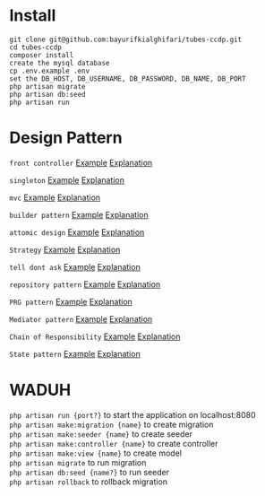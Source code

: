 # Install

`git clone git@github.com:bayurifkialghifari/tubes-ccdp.git` <br>
`cd tubes-ccdp` <br>
`composer install` <br>
`create the mysql database` <br>
`cp .env.example .env` <br>
`set the DB_HOST, DB_USERNAME, DB_PASSWORD, DB_NAME, DB_PORT` <br>
`php artisan migrate` <br>
`php artisan db:seed` <br>
`php artisan run` <br>

# Design Pattern

`front controller` <a href="https://github.com/bayurifkialghifari/tubes-ccdp/blob/main/public/index.php">Example</a> <a href="https://webdevetc.com/blog/the-front-controller-design-pattern-in-php/"> Explanation</a><br>

`⁠⁠singleton` <a href="https://github.com/bayurifkialghifari/tubes-ccdp/blob/main/src/Utils/Session.php#L8">Example</a> <a href="https://refactoring.guru/design-patterns/singleton/php/example/"> Explanation</a><br>

`⁠⁠mvc` <a href="https://github.com/bayurifkialghifari/tubes-ccdp/tree/main/src">Example</a> <a href="https://www.geeksforgeeks.org/mvc-design-pattern/"> Explanation</a><br>

`⁠⁠builder pattern` <a href="https://github.com/bayurifkialghifari/tubes-ccdp/blob/main/src/Utils/Model.php">Example</a> <a href="https://refactoring.guru/design-patterns/builder/php/example"> Explanation</a><br>

`⁠⁠attomic design` <a href="https://github.com/bayurifkialghifari/tubes-ccdp/tree/main/src/View/components">Example</a> <a href="https://dev.to/sanfra1407/how-to-organize-your-components-using-the-atomic-design-dj3"> Explanation</a><br>

`⁠⁠Strategy` <a href="https://github.com/bayurifkialghifari/tubes-ccdp/blob/main/src/Utils/Route.php#L6">Example</a> <a href="https://refactoring.guru/design-patterns/strategy/php/example"> Explanation</a><br>

`⁠⁠tell dont ask` <a href="https://github.com/bayurifkialghifari/tubes-ccdp/blob/main/src/Utils/Url.php">Example</a> <a href="https://medium.com/@abel_rincon/the-tell-dont-ask-principle-and-the-law-of-demeter-in-object-oriented-programming-8ad6ca1abd4"> Explanation</a><br>

`⁠⁠repository pattern` <a href="https://github.com/bayurifkialghifari/tubes-ccdp/blob/main/src/Controller/LoginController.php#L26">Example</a> <a href="https://doeken.org/blog/repository-pattern"> Explanation</a><br>

`PRG pattern` <a href="https://github.com/bayurifkialghifari/tubes-ccdp/blob/main/src/Utils/Validator.php#L23">Example</a> <a href="https://www.phptutorial.net/php-tutorial/php-prg/"> Explanation</a><br>

`Mediator pattern` <a href="https://github.com/bayurifkialghifari/tubes-ccdp/blob/main/src/Utils/Route.php#L22">Example</a> <a href="https://refactoring.guru/design-patterns/mediator/php/example"> Explanation</a><br>

`Chain of Responsibility` <a href="https://github.com/bayurifkialghifari/tubes-ccdp/tree/main/src/Middleware">Example</a> <a href="https://refactoring.guru/design-patterns/chain-of-responsibility/php/example"> Explanation</a><br>

`State pattern` <a href="https://github.com/bayurifkialghifari/tubes-ccdp/tree/main/src/Middleware">Example</a> <a href="https://refactoring.guru/design-patterns/state/php/example"> Explanation</a><br>


# WADUH

`php artisan run {port?}` to start the application on localhost:8080 <br>
`php artisan make:migration {name}` to create migration <br>
`php artisan make:seeder {name}` to create seeder <br>
`php artisan make:controller {name}` to create controller <br>
`php artisan make:view {name}` to create model <br>
`php artisan migrate` to run migration <br>
`php artisan db:seed {name?}` to run seeder <br>
`php artisan rollback` to rollback migration <br>